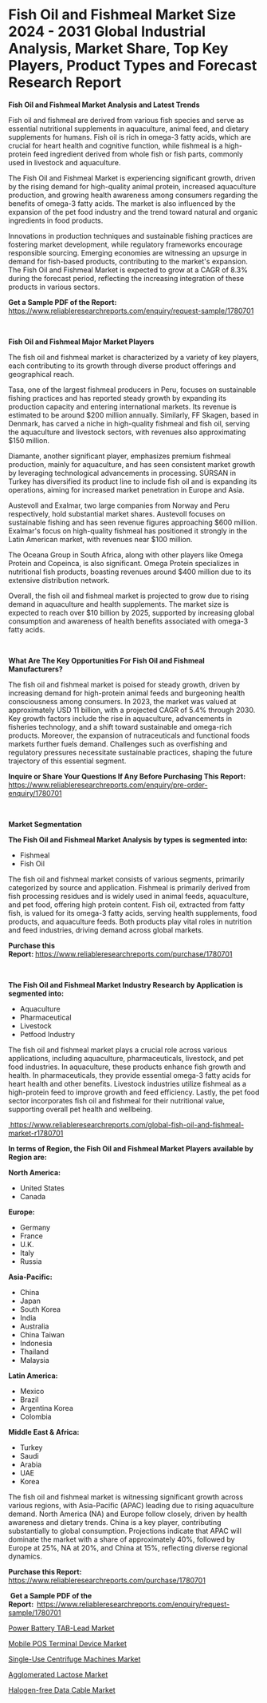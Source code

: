 <p><h1>Fish Oil and Fishmeal Market Size 2024 - 2031 Global Industrial Analysis, Market Share, Top Key Players, Product Types and Forecast Research Report</h1></p><p><strong>Fish Oil and Fishmeal Market Analysis and Latest Trends</strong></p>
<p><p>Fish oil and fishmeal are derived from various fish species and serve as essential nutritional supplements in aquaculture, animal feed, and dietary supplements for humans. Fish oil is rich in omega-3 fatty acids, which are crucial for heart health and cognitive function, while fishmeal is a high-protein feed ingredient derived from whole fish or fish parts, commonly used in livestock and aquaculture.</p><p>The Fish Oil and Fishmeal Market is experiencing significant growth, driven by the rising demand for high-quality animal protein, increased aquaculture production, and growing health awareness among consumers regarding the benefits of omega-3 fatty acids. The market is also influenced by the expansion of the pet food industry and the trend toward natural and organic ingredients in food products.</p><p>Innovations in production techniques and sustainable fishing practices are fostering market development, while regulatory frameworks encourage responsible sourcing. Emerging economies are witnessing an upsurge in demand for fish-based products, contributing to the market's expansion. The Fish Oil and Fishmeal Market is expected to grow at a CAGR of 8.3% during the forecast period, reflecting the increasing integration of these products in various sectors.</p></p>
<p><strong>Get a Sample PDF of the Report:&nbsp;</strong> <a href="https://www.reliableresearchreports.com/enquiry/request-sample/1780701?utm_campaign=118&utm_medium=2&utm_source=Github&utm_content=ia&utm_term=27122024&utm_id=fish-oil-and-fishmeal">https://www.reliableresearchreports.com/enquiry/request-sample/1780701</a></p>
<p>&nbsp;</p>
<p><strong>Fish Oil and Fishmeal Major Market Players</strong></p>
<p><p>The fish oil and fishmeal market is characterized by a variety of key players, each contributing to its growth through diverse product offerings and geographical reach. </p><p>Tasa, one of the largest fishmeal producers in Peru, focuses on sustainable fishing practices and has reported steady growth by expanding its production capacity and entering international markets. Its revenue is estimated to be around $200 million annually. Similarly, FF Skagen, based in Denmark, has carved a niche in high-quality fishmeal and fish oil, serving the aquaculture and livestock sectors, with revenues also approximating $150 million.</p><p>Diamante, another significant player, emphasizes premium fishmeal production, mainly for aquaculture, and has seen consistent market growth by leveraging technological advancements in processing. SÜRSAN in Turkey has diversified its product line to include fish oil and is expanding its operations, aiming for increased market penetration in Europe and Asia.</p><p>Austevoll and Exalmar, two large companies from Norway and Peru respectively, hold substantial market shares. Austevoll focuses on sustainable fishing and has seen revenue figures approaching $600 million. Exalmar's focus on high-quality fishmeal has positioned it strongly in the Latin American market, with revenues near $100 million.</p><p>The Oceana Group in South Africa, along with other players like Omega Protein and Copeinca, is also significant. Omega Protein specializes in nutritional fish products, boasting revenues around $400 million due to its extensive distribution network.</p><p>Overall, the fish oil and fishmeal market is projected to grow due to rising demand in aquaculture and health supplements. The market size is expected to reach over $10 billion by 2025, supported by increasing global consumption and awareness of health benefits associated with omega-3 fatty acids.</p></p>
<p>&nbsp;</p>
<p><strong>What Are The Key Opportunities For Fish Oil and Fishmeal Manufacturers?</strong></p>
<p><p>The fish oil and fishmeal market is poised for steady growth, driven by increasing demand for high-protein animal feeds and burgeoning health consciousness among consumers. In 2023, the market was valued at approximately USD 11 billion, with a projected CAGR of 5.4% through 2030. Key growth factors include the rise in aquaculture, advancements in fisheries technology, and a shift toward sustainable and omega-rich products. Moreover, the expansion of nutraceuticals and functional foods markets further fuels demand. Challenges such as overfishing and regulatory pressures necessitate sustainable practices, shaping the future trajectory of this essential segment.</p></p>
<p><strong>Inquire or Share Your Questions If Any Before Purchasing This Report:</strong> <a href="https://www.reliableresearchreports.com/enquiry/pre-order-enquiry/1780701?utm_campaign=118&utm_medium=2&utm_source=Github&utm_content=ia&utm_term=27122024&utm_id=fish-oil-and-fishmeal">https://www.reliableresearchreports.com/enquiry/pre-order-enquiry/1780701</a></p>
<p>&nbsp;</p>
<p><strong>Market Segmentation</strong></p>
<p><strong>The Fish Oil and Fishmeal Market Analysis by types is segmented into:</strong></p>
<p><ul><li>Fishmeal</li><li>Fish Oil</li></ul></p>
<p><p>The fish oil and fishmeal market consists of various segments, primarily categorized by source and application. Fishmeal is primarily derived from fish processing residues and is widely used in animal feeds, aquaculture, and pet food, offering high protein content. Fish oil, extracted from fatty fish, is valued for its omega-3 fatty acids, serving health supplements, food products, and aquaculture feeds. Both products play vital roles in nutrition and feed industries, driving demand across global markets.</p></p>
<p><strong>Purchase this Report:&nbsp;</strong><a href="https://www.reliableresearchreports.com/purchase/1780701?utm_campaign=118&utm_medium=2&utm_source=Github&utm_content=ia&utm_term=27122024&utm_id=fish-oil-and-fishmeal">https://www.reliableresearchreports.com/purchase/1780701</a></p>
<p>&nbsp;</p>
<p><strong>The Fish Oil and Fishmeal Market Industry Research by Application is segmented into:</strong></p>
<p><ul><li>Aquaculture</li><li>Pharmaceutical</li><li>Livestock</li><li>Petfood Industry</li></ul></p>
<p><p>The fish oil and fishmeal market plays a crucial role across various applications, including aquaculture, pharmaceuticals, livestock, and pet food industries. In aquaculture, these products enhance fish growth and health. In pharmaceuticals, they provide essential omega-3 fatty acids for heart health and other benefits. Livestock industries utilize fishmeal as a high-protein feed to improve growth and feed efficiency. Lastly, the pet food sector incorporates fish oil and fishmeal for their nutritional value, supporting overall pet health and wellbeing.</p></p>
<p><a href="https://www.reliableresearchreports.com/global-fish-oil-and-fishmeal-market-r1780701?utm_campaign=118&utm_medium=2&utm_source=Github&utm_content=ia&utm_term=27122024&utm_id=fish-oil-and-fishmeal">&nbsp;https://www.reliableresearchreports.com/global-fish-oil-and-fishmeal-market-r1780701</a></p>
<p><strong>In terms of Region, the Fish Oil and Fishmeal Market Players available by Region are:</strong></p>
<p>
    <p> <strong> North America: </strong>
        <ul>
            <li>United States</li>
            <li>Canada</li>
        </ul>
        </p> 
    <p> <strong> Europe: </strong>
        <ul>
            <li>Germany</li>
            <li>France</li>
            <li>U.K.</li>
            <li>Italy</li>
            <li>Russia</li>
        </ul>
        </p> 
    <p> <strong> Asia-Pacific: </strong>
        <ul>
            <li>China</li>
            <li>Japan</li>
            <li>South Korea</li>
            <li>India</li>
            <li>Australia</li>
            <li>China Taiwan</li>
            <li>Indonesia</li>
            <li>Thailand</li>
            <li>Malaysia</li>
        </ul>
        </p> 
    <p> <strong> Latin America: </strong>
        <ul>
            <li>Mexico</li>
            <li>Brazil</li>
            <li>Argentina Korea</li>
            <li>Colombia</li>
        </ul>
        </p> 
    <p> <strong> Middle East & Africa: </strong>
        <ul>
            <li>Turkey</li>
            <li>Saudi</li>
            <li>Arabia</li>
            <li>UAE</li>
            <li>Korea</li>
        </ul>
    </p>
    </p>
<p><p>The fish oil and fishmeal market is witnessing significant growth across various regions, with Asia-Pacific (APAC) leading due to rising aquaculture demand. North America (NA) and Europe follow closely, driven by health awareness and dietary trends. China is a key player, contributing substantially to global consumption. Projections indicate that APAC will dominate the market with a share of approximately 40%, followed by Europe at 25%, NA at 20%, and China at 15%, reflecting diverse regional dynamics.</p></p>
<p><strong>Purchase this Report: </strong><a href="https://www.reliableresearchreports.com/purchase/1780701?utm_campaign=118&utm_medium=2&utm_source=Github&utm_content=ia&utm_term=27122024&utm_id=fish-oil-and-fishmeal">https://www.reliableresearchreports.com/purchase/1780701</a></p>
<p>&nbsp;<strong>Get a Sample PDF of the Report:&nbsp;&nbsp;</strong><a href="https://www.reliableresearchreports.com/enquiry/request-sample/1780701?utm_campaign=118&utm_medium=2&utm_source=Github&utm_content=ia&utm_term=27122024&utm_id=fish-oil-and-fishmeal">https://www.reliableresearchreports.com/enquiry/request-sample/1780701</a></p>
<p><strong></strong></p>
<p><p><a href="https://github.com/tona7vba/Market-Research-Report-List-1/blob/main/power-battery-tab-lead-market.md?utm_campaign=118&utm_medium=2&utm_source=Github&utm_content=ia&utm_term=27122024&utm_id=fish-oil-and-fishmeal">Power Battery TAB-Lead Market</a></p><p><a href="https://github.com/tambraunrue691969/Market-Research-Report-List-1/blob/main/mobile-pos-terminal-device-market.md?utm_campaign=118&utm_medium=2&utm_source=Github&utm_content=ia&utm_term=27122024&utm_id=fish-oil-and-fishmeal">Mobile POS Terminal Device Market</a></p><p><a href="https://github.com/jeastefanowicz7816/Market-Research-Report-List-1/blob/main/single-use-centrifuge-machines-market.md?utm_campaign=118&utm_medium=2&utm_source=Github&utm_content=ia&utm_term=27122024&utm_id=fish-oil-and-fishmeal">Single-Use Centrifuge Machines Market</a></p><p><a href="https://github.com/tasiahtahathorn/Market-Research-Report-List-1/blob/main/agglomerated-lactose-market.md?utm_campaign=118&utm_medium=2&utm_source=Github&utm_content=ia&utm_term=27122024&utm_id=fish-oil-and-fishmeal">Agglomerated Lactose Market</a></p><p><a href="https://github.com/oslieselotte2192/Market-Research-Report-List-1/blob/main/halogen-free-data-cable-market.md?utm_campaign=118&utm_medium=2&utm_source=Github&utm_content=ia&utm_term=27122024&utm_id=fish-oil-and-fishmeal">Halogen-free Data Cable Market</a></p></p>